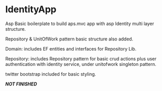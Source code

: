# IdentityApp
Asp
Basic boilerplate to build aps.mvc app with asp Identity multi layer structure.

Repository & UnitOfWork pattern basic structure also added. 


Domain: includes EF entities and interfaces for Repository Lib.


Repository: includes Repository pattern for basic crud actions plus user authentication with identity service, under unitofwork singleton pattern.


twitter bootstrap included for basic styling.

***NOT FINISHED***
